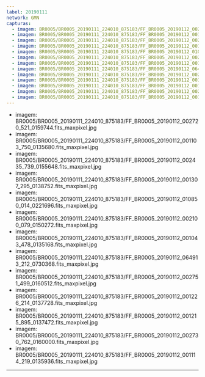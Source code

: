```yaml
---
label: 20190111
network: GMN
capturas:
  - imagem: BR0005/BR0005_20190111_224010_875183/FF_BR0005_20190112_002720_521_0159744.fits_maxpixel.jpg
  - imagem: BR0005/BR0005_20190111_224010_875183/FF_BR0005_20190112_001103_750_0135680.fits_maxpixel.jpg
  - imagem: BR0005/BR0005_20190111_224010_875183/FF_BR0005_20190112_002435_739_0155648.fits_maxpixel.jpg
  - imagem: BR0005/BR0005_20190111_224010_875183/FF_BR0005_20190112_001307_295_0138752.fits_maxpixel.jpg
  - imagem: BR0005/BR0005_20190111_224010_875183/FF_BR0005_20190112_010850_014_0221696.fits_maxpixel.jpg
  - imagem: BR0005/BR0005_20190111_224010_875183/FF_BR0005_20190112_002100_079_0150272.fits_maxpixel.jpg
  - imagem: BR0005/BR0005_20190111_224010_875183/FF_BR0005_20190112_001043_478_0135168.fits_maxpixel.jpg
  - imagem: BR0005/BR0005_20190111_224010_875183/FF_BR0005_20190112_064913_212_0730368.fits_maxpixel.jpg
  - imagem: BR0005/BR0005_20190111_224010_875183/FF_BR0005_20190112_002751_499_0160512.fits_maxpixel.jpg
  - imagem: BR0005/BR0005_20190111_224010_875183/FF_BR0005_20190112_001226_214_0137728.fits_maxpixel.jpg
  - imagem: BR0005/BR0005_20190111_224010_875183/FF_BR0005_20190112_001215_895_0137472.fits_maxpixel.jpg
  - imagem: BR0005/BR0005_20190111_224010_875183/FF_BR0005_20190112_002730_762_0160000.fits_maxpixel.jpg
  - imagem: BR0005/BR0005_20190111_224010_875183/FF_BR0005_20190112_001114_219_0135936.fits_maxpixel.jpg
---
```

  - imagem: BR0005/BR0005_20190111_224010_875183/FF_BR0005_20190112_002720_521_0159744.fits_maxpixel.jpg
  - imagem: BR0005/BR0005_20190111_224010_875183/FF_BR0005_20190112_001103_750_0135680.fits_maxpixel.jpg
  - imagem: BR0005/BR0005_20190111_224010_875183/FF_BR0005_20190112_002435_739_0155648.fits_maxpixel.jpg
  - imagem: BR0005/BR0005_20190111_224010_875183/FF_BR0005_20190112_001307_295_0138752.fits_maxpixel.jpg
  - imagem: BR0005/BR0005_20190111_224010_875183/FF_BR0005_20190112_010850_014_0221696.fits_maxpixel.jpg
  - imagem: BR0005/BR0005_20190111_224010_875183/FF_BR0005_20190112_002100_079_0150272.fits_maxpixel.jpg
  - imagem: BR0005/BR0005_20190111_224010_875183/FF_BR0005_20190112_001043_478_0135168.fits_maxpixel.jpg
  - imagem: BR0005/BR0005_20190111_224010_875183/FF_BR0005_20190112_064913_212_0730368.fits_maxpixel.jpg
  - imagem: BR0005/BR0005_20190111_224010_875183/FF_BR0005_20190112_002751_499_0160512.fits_maxpixel.jpg
  - imagem: BR0005/BR0005_20190111_224010_875183/FF_BR0005_20190112_001226_214_0137728.fits_maxpixel.jpg
  - imagem: BR0005/BR0005_20190111_224010_875183/FF_BR0005_20190112_001215_895_0137472.fits_maxpixel.jpg
  - imagem: BR0005/BR0005_20190111_224010_875183/FF_BR0005_20190112_002730_762_0160000.fits_maxpixel.jpg
  - imagem: BR0005/BR0005_20190111_224010_875183/FF_BR0005_20190112_001114_219_0135936.fits_maxpixel.jpg
---
